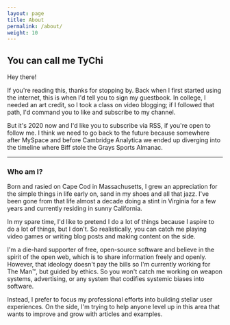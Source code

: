 ```yaml
---
layout: page
title: About
permalink: /about/
weight: 10
---
```


## You can call me TyChi

Hey there!

If you're reading this, thanks for stopping by. Back when I first started using the internet, this is when I'd tell you to sign my guestbook. In college, I needed an art credit, so I took a class on video blogging; if I followed that path, I'd command you to like and subscribe to my channel.

But it's 2020 now and I'd like you to subscribe via RSS, if you're open to follow me. I think we need to go back to the future because somewhere after MySpace and before Cambridge Analytica we ended up diverging into the timeline where Biff stole the Grays Sports Almanac.

---

### Who am I?

Born and rasied on Cape Cod in Massachusetts, I grew an appreciation for the simple things in life early on, sand in my shoes and all that jazz. I've been gone from that life almost a decade doing a stint in Virginia for a few years and currently residing in sunny California.

In my spare time, I'd like to pretend I do a lot of things because I aspire to do a lot of things, but I don't. So realistically, you can catch me playing video games or writing blog posts and making content on the side.

I'm a die-hard supporter of free, open-source software and believe in the spirit of the open web, which is to share information freely and openly. However, that ideology doesn't pay the bills so I'm currently working for The Man&trade;, but guided by ethics. So you won't catch me working on weapon systems, advertising, or any system that codifies systemic biases into software.

Instead, I prefer to focus my professional efforts into building stellar user experiences. On the side, I'm trying to help anyone level up in this area that wants to improve and grow with articles and examples.

